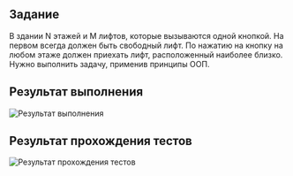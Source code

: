 ## Задание
В здании N этажей и M лифтов, которые вызываются одной кнопкой. На первом всегда должен быть свободный лифт. По нажатию на кнопку на любом этаже должен приехать лифт, расположенный наиболее близко. Нужно выполнить задачу, применив принципы ООП.

## Результат выполнения

![Результат выполнения](https://github.com/StudentRoman/java-course/assets/143340583/c84efc90-ddef-41b1-ba3d-4c6b1adaef82)

## Результат прохождения тестов

![Результат прохождения тестов](https://github.com/StudentRoman/java-course/assets/143340583/10f1bb5a-750c-4433-b502-38581a2b161c)
